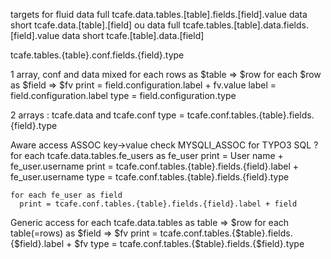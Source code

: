 
targets for fluid
  data full  tcafe.data.tables.[table].fields.[field].value
  data short tcafe.data.[table].[field]
ou
  data full  tcafe.tables.[table].data.fields.[field].value
  data short tcafe.[table].data.[field]

  tcafe.tables.{table}.conf.fields.{field}.type


1 array, conf and data mixed
  for each rows as $table => $row
    for each $row as $field => $fv
      print = field.configuration.label + fv.value
      label = field.configuration.label
      type  = field.configuration.type

2 arrays :
  tcafe.data and tcafe.conf
  type = tcafe.conf.tables.{table}.fields.{field}.type


Aware access ASSOC key->value  check MYSQLI_ASSOC for TYPO3 SQL ?
  for each tcafe.data.tables.fe_users as fe_user
    print = User name + fe_user.username
    print = tcafe.conf.tables.{table}.fields.{field}.label + fe_user.username
    type = tcafe.conf.tables.{table}.fields.{field}.type

    for each fe_user as field
      print = tcafe.conf.tables.{table}.fields.{field}.label + field

Generic access
  for each tcafe.data.tables as table => $row
    for each table(=rows) as $field => $fv
      print = tcafe.conf.tables.{$table}.fields.{$field}.label + $fv
      type  = tcafe.conf.tables.{$table}.fields.{$field}.type
